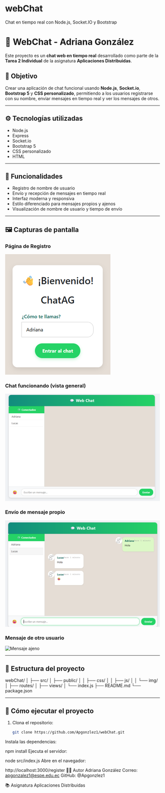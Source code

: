 # webChat
Chat en tiempo real con Node.js, Socket.IO y Bootstrap
# 💬 WebChat - Adriana González

Este proyecto es un **chat web en tiempo real** desarrollado como parte de la **Tarea 2 Individual** de la asignatura **Aplicaciones Distribuidas**.

## 🧠 Objetivo

Crear una aplicación de chat funcional usando **Node.js**, **Socket.io**, **Bootstrap 5** y **CSS personalizado**, permitiendo a los usuarios registrarse con su nombre, enviar mensajes en tiempo real y ver los mensajes de otros.

---

## ⚙️ Tecnologías utilizadas

- Node.js  
- Express  
- Socket.io  
- Bootstrap 5  
- CSS personalizado  
- HTML  

---

## 🚀 Funcionalidades

- Registro de nombre de usuario  
- Envío y recepción de mensajes en tiempo real  
- Interfaz moderna y responsiva  
- Estilo diferenciado para mensajes propios y ajenos  
- Visualización de nombre de usuario y tiempo de envío  

---

## 🖼️ Capturas de pantalla

### Página de Registro  
![Registro](capturas/registro.png)


### Chat funcionando (vista general)  
![Chat general](capturas/chat_general.png)

### Envío de mensaje propio  
![Mensaje propio](capturas/mensaje_propio.png)

### Mensaje de otro usuario  
![Mensaje ajeno](capturas/mensaje_otro.png)

---

## 📁 Estructura del proyecto

webChat/
│
├── src/
│ ├── public/
│ │ ├── css/
│ │ ├── js/
│ │ └── img/
│ ├── routes/
│ ├── views/
│ └── index.js
├── README.md
└── package.json


---

## 🔄 Cómo ejecutar el proyecto

1. Clona el repositorio:  
   ```bash
   git clone https://github.com/Apgonzlez1/webChat.git
Instala las dependencias:


npm install
Ejecuta el servidor:


node src/index.js
Abre en el navegador:


http://localhost:3000/register
🙋‍♀️ Autor
Adriana González
Correo: apgonzalez1@espe.edu.ec
GitHub: @Apgonzlez1

📚 Asignatura
Aplicaciones Distribuidas
